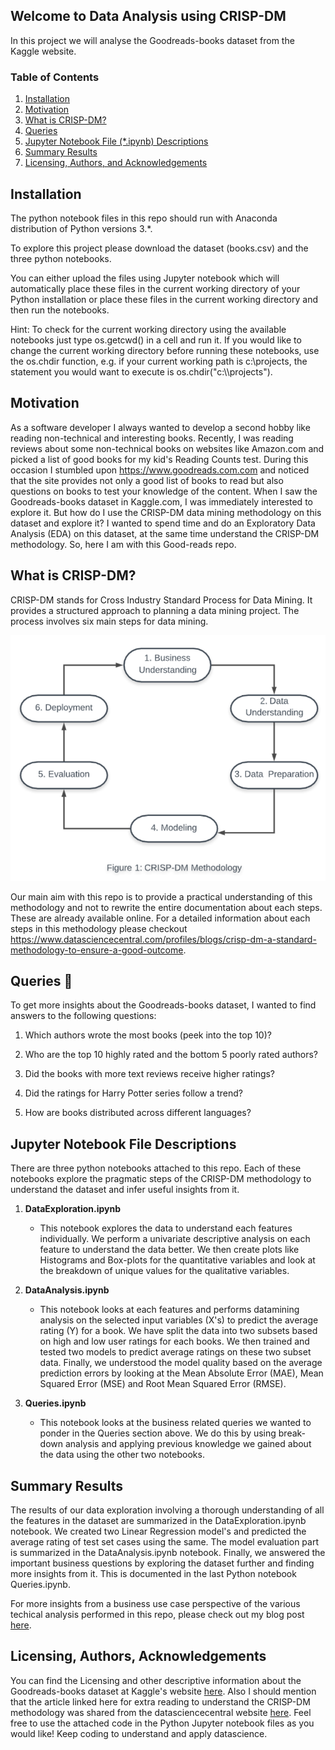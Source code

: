 ## Welcome to Data Analysis using CRISP-DM
In this project we will analyse the Goodreads-books dataset from the Kaggle website. 

### Table of Contents

1. [Installation](#installation)
2. [Motivation](#motivation)
3. [What is CRISP-DM?](#CRISP-DM)
4. [Queries](#Queries)
4. [Jupyter Notebook File (*.ipynb) Descriptions](#files)
4. [Summary Results](#summaryresults)
5. [Licensing, Authors, and Acknowledgements](#licensing)

## Installation <a name="installation"></a>

The python notebook files in this repo should run with Anaconda distribution of Python versions 3.*.

To explore this project please download the dataset (books.csv) and the three python notebooks.

You can either upload the files using Jupyter notebook which will automatically place these files in the current working directory of your Python installation or place these files in the current working directory and then run the notebooks.

Hint: To check for the current working directory using the available notebooks just type os.getcwd() in a cell and run it. If you would like to change the current working directory before running these notebooks, use the os.chdir function, e.g. if your current working path is c:\projects, the statement you would want to execute is os.chdir("c:&#92;&#92;projects").

## Motivation<a name="motivation"></a>

As a software developer I always wanted to develop a second hobby like reading non-technical and interesting books. Recently, I was reading reviews about some non-technical books on websites like Amazon.com and picked a list of good books for my kid's Reading Counts test. During this occasion I stumbled upon https://www.goodreads.com.com and noticed that the site provides not only a good list of books to read but also questions on books to test your knowledge of the content. When I saw the Goodreads-books dataset in Kaggle.com, I was immediately interested to explore it. But how do I use the CRISP-DM data mining methodology on this dataset and explore it? I wanted to spend time and do an Exploratory Data Analysis (EDA) on this dataset, at the same time understand the CRISP-DM methodology. So, here I am with this Good-reads repo.

## What is CRISP-DM?<a name="CRISP-DM"></a>

CRISP-DM stands for Cross Industry Standard Process for Data Mining. It provides a structured approach to planning a data mining project.
The process involves six main steps for data mining.

![alt text](Images/CRISP-DM.png "CRISP-DM Methodology")

Our main aim with this repo is to provide a practical understanding of this methodology and not to rewrite the entire documentation about each steps. These are already available online. For a detailed information about each steps in this methodology please checkout https://www.datasciencecentral.com/profiles/blogs/crisp-dm-a-standard-methodology-to-ensure-a-good-outcome.

## Queries :thinking: <a name="Questions"></a>

To get more insights about the Goodreads-books dataset, I wanted to find answers to the following questions: 

1. Which authors wrote the most books (peek into the top 10)?

2. Who are the top 10 highly rated and the bottom 5 poorly rated authors?

3. Did the books with more text reviews receive higher ratings?

4. Did the ratings for Harry Potter series follow a trend?

5. How are books distributed across different languages?
			   
## Jupyter Notebook File Descriptions <a name="files"></a>

There are three python notebooks attached to this repo. Each of these notebooks explore the pragmatic steps of the CRISP-DM methodology to understand the dataset and infer useful insights from it.

1. **DataExploration.ipynb**
     - This notebook explores the data to understand each features individually. We perform a univariate descriptive analysis on each feature to understand the data better. We then create plots like Histograms and Box-plots for the quantitative variables and look at the breakdown of unique values for the qualitative variables.
				
2. **DataAnalysis.ipynb**
     - This notebook looks at each features and performs datamining analysis on the selected input variables (X's) to predict the average rating (Y) for a book. We have split the data into two subsets based on high and low user ratings for each books. We then trained and tested two models to predict average ratings on these two subset data. Finally, we understood the model quality based on the average prediction errors by looking at the Mean Absolute Error (MAE), Mean Squared Error (MSE) and Root Mean Squared Error (RMSE).

3. **Queries.ipynb**
     - This notebook looks at the business related queries we wanted to ponder in the Queries section above. We do this by using break-down analysis and applying previous knowledge we gained about the data using the other two notebooks.
			   
## Summary Results<a name="results"></a>

The results of our data exploration involving a thorough understanding of all the features in the dataset are summarized in the DataExploration.ipynb notebook. We created two Linear Regression model's and predicted the average rating of test set cases using the same. The model evaluation part is summarized in the DataAnalysis.ipynb notebook. Finally, we answered the important business questions by exploring the dataset further and finding more insights from it. This is documented in the last Python notebook Queries.ipynb. 

For more insights from a business use case perspective of the various techical analysis performed in this repo, please check out my blog post [here](https://medium.com/@karthic.guna/do-you-love-reading-lets-use-data-mining-and-find-some-good-reads-for-you-e5bf1b576316).

## Licensing, Authors, Acknowledgements<a name="licensing"></a>

You can find the Licensing and other descriptive information about the Goodreads-books dataset at Kaggle's website [here](https://www.kaggle.com/jealousleopard/goodreadsbooks). Also I should mention that the article linked here for extra reading to understand the CRISP-DM methodology was shared from the datasciencecentral website [here](https://www.datasciencecentral.com/page/search?q=CRISP+DM). Feel free to use the attached code in the Python Jupyter notebook files as you would like! Keep coding to understand and apply datascience.

